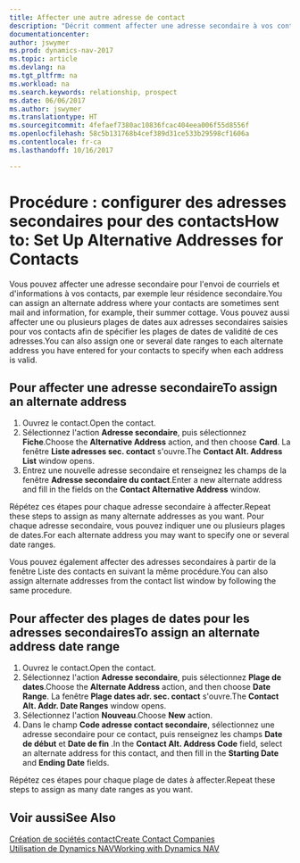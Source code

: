 ```yaml
---
title: Affecter une autre adresse de contact
description: "Décrit comment affecter une adresse secondaire à vos contacts ou prospects, où ils reçoivent parfois des informations."
documentationcenter: 
author: jswymer
ms.prod: dynamics-nav-2017
ms.topic: article
ms.devlang: na
ms.tgt_pltfrm: na
ms.workload: na
ms.search.keywords: relationship, prospect
ms.date: 06/06/2017
ms.author: jswymer
ms.translationtype: HT
ms.sourcegitcommit: 4fefaef7380ac10836fcac404eea006f55d8556f
ms.openlocfilehash: 58c5b131768b4cef389d31ce533b29598cf1606a
ms.contentlocale: fr-ca
ms.lasthandoff: 10/16/2017

---
```

# <a name="how-to-set-up-alternative-addresses-for-contacts"></a><span data-ttu-id="19854-103">Procédure : configurer des adresses secondaires pour des contacts</span><span class="sxs-lookup"><span data-stu-id="19854-103">How to: Set Up Alternative Addresses for Contacts</span></span>
<span data-ttu-id="19854-104">Vous pouvez affecter une adresse secondaire pour l'envoi de courriels et d'informations à vos contacts, par exemple leur résidence secondaire.</span><span class="sxs-lookup"><span data-stu-id="19854-104">You can assign an alternate address where your contacts are sometimes sent mail and information, for example, their summer cottage.</span></span> <span data-ttu-id="19854-105">Vous pouvez aussi affecter une ou plusieurs plages de dates aux adresses secondaires saisies pour vos contacts afin de spécifier les plages de dates de validité de ces adresses.</span><span class="sxs-lookup"><span data-stu-id="19854-105">You can also assign one or several date ranges to each alternate address you have entered for your contacts to specify when each address is valid.</span></span>

## <a name="to-assign-an-alternate-address"></a><span data-ttu-id="19854-106">Pour affecter une adresse secondaire</span><span class="sxs-lookup"><span data-stu-id="19854-106">To assign an alternate address</span></span>
1. <span data-ttu-id="19854-107">Ouvrez le contact.</span><span class="sxs-lookup"><span data-stu-id="19854-107">Open the contact.</span></span>
2. <span data-ttu-id="19854-108">Sélectionnez l'action **Adresse secondaire**, puis sélectionnez **Fiche**.</span><span class="sxs-lookup"><span data-stu-id="19854-108">Choose the **Alternative Address** action, and then choose **Card**.</span></span> <span data-ttu-id="19854-109">La fenêtre **Liste adresses sec. contact** s'ouvre.</span><span class="sxs-lookup"><span data-stu-id="19854-109">The **Contact Alt. Address List** window opens.</span></span>
3. <span data-ttu-id="19854-110">Entrez une nouvelle adresse secondaire et renseignez les champs de la fenêtre **Adresse secondaire du contact**.</span><span class="sxs-lookup"><span data-stu-id="19854-110">Enter a new alternate address and fill in the fields on the **Contact Alternative Address** window.</span></span>

<span data-ttu-id="19854-111">Répétez ces étapes pour chaque adresse secondaire à affecter.</span><span class="sxs-lookup"><span data-stu-id="19854-111">Repeat these steps to assign as many alternate addresses as you want.</span></span> <span data-ttu-id="19854-112">Pour chaque adresse secondaire, vous pouvez indiquer une ou plusieurs plages de dates.</span><span class="sxs-lookup"><span data-stu-id="19854-112">For each alternate address you may want to specify one or several date ranges.</span></span>

<span data-ttu-id="19854-113">Vous pouvez également affecter des adresses secondaires à partir de la fenêtre Liste des contacts en suivant la même procédure.</span><span class="sxs-lookup"><span data-stu-id="19854-113">You can also assign alternate addresses from the contact list window by following the same procedure.</span></span>

## <a name="to-assign-an-alternate-address-date-range"></a><span data-ttu-id="19854-114">Pour affecter des plages de dates pour les adresses secondaires</span><span class="sxs-lookup"><span data-stu-id="19854-114">To assign an alternate address date range</span></span>
1. <span data-ttu-id="19854-115">Ouvrez le contact.</span><span class="sxs-lookup"><span data-stu-id="19854-115">Open the contact.</span></span>
2. <span data-ttu-id="19854-116">Sélectionnez l'action **Adresse secondaire**, puis sélectionnez **Plage de dates**.</span><span class="sxs-lookup"><span data-stu-id="19854-116">Choose the **Alternate Address** action, and then choose **Date Range**.</span></span> <span data-ttu-id="19854-117">La fenêtre **Plage dates adr. sec. contact** s'ouvre.</span><span class="sxs-lookup"><span data-stu-id="19854-117">The **Contact Alt. Addr. Date Ranges** window opens.</span></span>
3. <span data-ttu-id="19854-118">Sélectionnez l'action **Nouveau**.</span><span class="sxs-lookup"><span data-stu-id="19854-118">Choose **New** action.</span></span>
4. <span data-ttu-id="19854-119">Dans le champ **Code adresse contact secondaire**, sélectionnez une adresse secondaire pour ce contact, puis renseignez les champs **Date de début** et **Date de fin** .</span><span class="sxs-lookup"><span data-stu-id="19854-119">In the **Contact Alt. Address Code** field, select an alternate address for this contact, and then fill in the **Starting Date** and **Ending Date** fields.</span></span>

<span data-ttu-id="19854-120">Répétez ces étapes pour chaque plage de dates à affecter.</span><span class="sxs-lookup"><span data-stu-id="19854-120">Repeat these steps to assign as many date ranges as you want.</span></span>

## <a name="see-also"></a><span data-ttu-id="19854-121">Voir aussi</span><span class="sxs-lookup"><span data-stu-id="19854-121">See Also</span></span>
[<span data-ttu-id="19854-122">Création de sociétés contact</span><span class="sxs-lookup"><span data-stu-id="19854-122">Create Contact Companies</span></span>](marketing-create-contact-companies.md)  
[<span data-ttu-id="19854-123">Utilisation de Dynamics NAV</span><span class="sxs-lookup"><span data-stu-id="19854-123">Working with Dynamics NAV</span></span>](ui-work-product.md)

